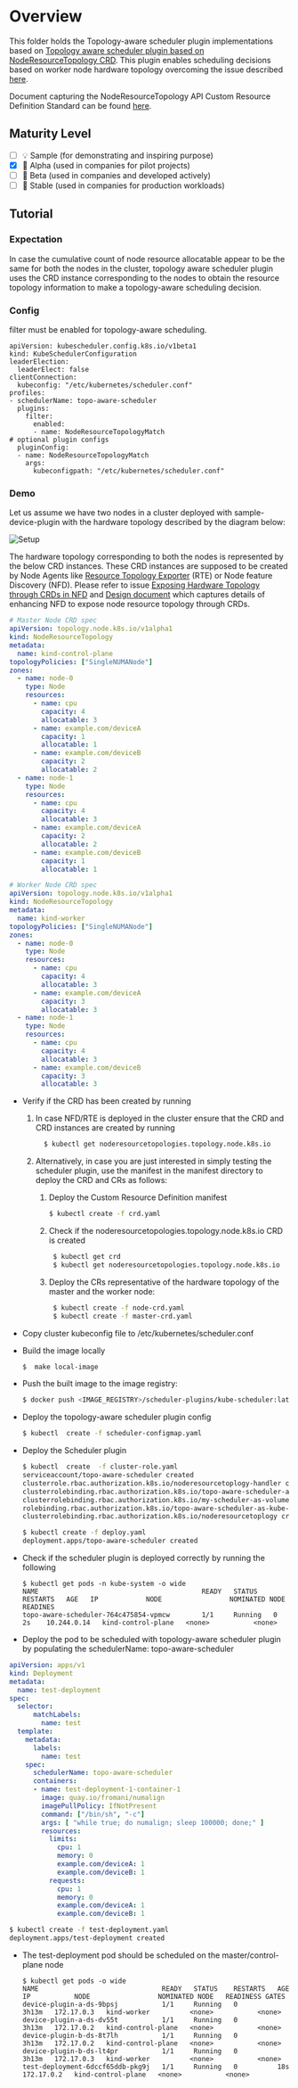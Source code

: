 # Overview

This folder holds the Topology-aware scheduler plugin implementations based on [Topology aware scheduler plugin based on NodeResourceTopology CRD](https://github.com/kubernetes-sigs/scheduler-plugins/tree/master/kep/119-node-resource-topology-aware-scheduling/README.md). This plugin enables scheduling decisions based on worker node hardware topology overcoming the issue described [here](https://github.com/kubernetes/kubernetes/issues/84869).

Document capturing the NodeResourceTopology API Custom Resource Definition Standard can be found [here](https://docs.google.com/document/d/12kj3fK8boNuPNqob6F_pPU9ZTaNEnPGaXEooW1Cilwg/edit).


## Maturity Level

<!-- Check one of the values: Sample, Alpha, Beta, GA -->

- [ ] 💡 Sample (for demonstrating and inspiring purpose)
- [x] 👶 Alpha (used in companies for pilot projects)
- [ ] 👦 Beta (used in companies and developed actively)
- [ ] 👨 Stable (used in companies for production workloads)

## Tutorial

### Expectation
In case the cumulative count of node resource allocatable appear to be the same for both the nodes in the cluster, topology aware scheduler plugin uses the CRD instance corresponding to the nodes to obtain the resource topology information to make a topology-aware scheduling decision.

### Config
 filter must be enabled for topology-aware scheduling.
```
apiVersion: kubescheduler.config.k8s.io/v1beta1
kind: KubeSchedulerConfiguration
leaderElection:
  leaderElect: false
clientConnection:
  kubeconfig: "/etc/kubernetes/scheduler.conf"
profiles:
- schedulerName: topo-aware-scheduler
  plugins:
    filter:
      enabled:
      - name: NodeResourceTopologyMatch
# optional plugin configs
  pluginConfig:
  - name: NodeResourceTopologyMatch
    args:
      kubeconfigpath: "/etc/kubernetes/scheduler.conf"
```

### Demo

Let us assume we have two nodes in a cluster deployed with sample-device-plugin with the hardware topology described by the diagram below:

![Setup](numa-topology.png)

The hardware topology corresponding to both the nodes is represented by the below CRD instances. These CRD instances are supposed to be created by Node Agents like [Resource Topology Exporter](https://github.com/k8stopologyawareschedwg/resource-topology-exporter) (RTE) or Node feature Discovery (NFD). Please refer to issue [Exposing Hardware Topology through CRDs in NFD](https://github.com/kubernetes-sigs/node-feature-discovery/issues/333) and [Design document](https://docs.google.com/document/d/1Q-4wSu1tzmbOXyGk_2r5_mK6JdXXJA-bOd3cAtBFnwo/edit?ts=5f24171f#) which captures details of enhancing NFD to expose node resource topology through CRDs.


 ```yaml
 # Master Node CRD spec
 apiVersion: topology.node.k8s.io/v1alpha1
 kind: NodeResourceTopology
 metadata:
   name: kind-control-plane
 topologyPolicies: ["SingleNUMANode"]
 zones:
   - name: node-0
     type: Node
     resources:
       - name: cpu
         capacity: 4
         allocatable: 3
       - name: example.com/deviceA
         capacity: 1
         allocatable: 1
       - name: example.com/deviceB
         capacity: 2
         allocatable: 2
   - name: node-1
     type: Node
     resources:
       - name: cpu
         capacity: 4
         allocatable: 3
       - name: example.com/deviceA
         capacity: 2
         allocatable: 2
       - name: example.com/deviceB
         capacity: 1
         allocatable: 1
 ```

 ```yaml
 # Worker Node CRD spec
 apiVersion: topology.node.k8s.io/v1alpha1
 kind: NodeResourceTopology
 metadata:
   name: kind-worker
 topologyPolicies: ["SingleNUMANode"]
 zones:
   - name: node-0
     type: Node
     resources:
       - name: cpu
         capacity: 4
         allocatable: 3
       - name: example.com/deviceA
         capacity: 3
         allocatable: 3
   - name: node-1
     type: Node
     resources:
       - name: cpu
         capacity: 4
         allocatable: 3
       - name: example.com/deviceB
         capacity: 3
         allocatable: 3
 ```

- Verify if the CRD has been created by running
    1. In case NFD/RTE is deployed in the cluster ensure that the CRD and CRD instances are created by running

       ```bash
         $ kubectl get noderesourcetopologies.topology.node.k8s.io
       ```

    1.   Alternatively, in case you are just interested in simply testing the scheduler plugin, use the manifest in the manifest directory to deploy the CRD and CRs as follows:

         1. Deploy the Custom Resource Definition manifest
            ```bash
            $ kubectl create -f crd.yaml
            ```
         1. Check if the noderesourcetopologies.topology.node.k8s.io CRD is created
            ```bash
             $ kubectl get crd
             $ kubectl get noderesourcetopologies.topology.node.k8s.io
            ```
         1. Deploy the CRs representative of the hardware topology of the master and the worker node:
            ```bash
             $ kubectl create -f node-crd.yaml
             $ kubectl create -f master-crd.yaml
            ```


- Copy cluster kubeconfig file to /etc/kubernetes/scheduler.conf
- Build the image locally
    ```bash
    $  make local-image
    ```
- Push the built image to the image registry:
    ```bash
    $ docker push <IMAGE_REGISTRY>/scheduler-plugins/kube-scheduler:latest
    ```
- Deploy the topology-aware scheduler plugin config
    ```bash
    $ kubectl  create -f scheduler-configmap.yaml
    ```
- Deploy the Scheduler plugin
    ```bash
    $ kubectl  create  -f cluster-role.yaml
    serviceaccount/topo-aware-scheduler created
    clusterrole.rbac.authorization.k8s.io/noderesourcetoplogy-handler created
    clusterrolebinding.rbac.authorization.k8s.io/topo-aware-scheduler-as-kube-scheduler created
    clusterrolebinding.rbac.authorization.k8s.io/my-scheduler-as-volume-scheduler created
    rolebinding.rbac.authorization.k8s.io/topo-aware-scheduler-as-kube-scheduler created
    clusterrolebinding.rbac.authorization.k8s.io/noderesourcetoplogy created

    $ kubectl create -f deploy.yaml
    deployment.apps/topo-aware-scheduler created
    ```
- Check if the scheduler plugin is deployed correctly by running the following
  ```script
  $ kubectl get pods -n kube-system -o wide
  NAME                                         READY   STATUS    RESTARTS   AGE   IP            NODE                 NOMINATED NODE   READINES
  topo-aware-scheduler-764c475854-vpmcw        1/1     Running   0          2s    10.244.0.14   kind-control-plane   <none>           <none>
  ```
- Deploy the pod to be scheduled with topology-aware scheduler plugin by populating the schedulerName: topo-aware-scheduler
```yaml
apiVersion: apps/v1
kind: Deployment
metadata:
  name: test-deployment
spec:
  selector:
      matchLabels:
        name: test
  template:
    metadata:
      labels:
        name: test
    spec:
      schedulerName: topo-aware-scheduler
      containers:
      - name: test-deployment-1-container-1
        image: quay.io/fromani/numalign
        imagePullPolicy: IfNotPresent
        command: ["/bin/sh", "-c"]
        args: [ "while true; do numalign; sleep 100000; done;" ]
        resources:
          limits:
            cpu: 1
            memory: 0
            example.com/deviceA: 1
            example.com/deviceB: 1
          requests:
            cpu: 1
            memory: 0
            example.com/deviceA: 1
            example.com/deviceB: 1
```

  ```bash
  $ kubectl create -f test-deployment.yaml
  deployment.apps/test-deployment created
  ```

- The test-deployment pod should be scheduled on the master/control-plane node
  ```script
  $ kubectl get pods -o wide
  NAME                               READY   STATUS    RESTARTS   AGE     IP           NODE                 NOMINATED NODE   READINESS GATES
  device-plugin-a-ds-9bpsj           1/1     Running   0          3h13m   172.17.0.3   kind-worker          <none>           <none>
  device-plugin-a-ds-dv55t           1/1     Running   0          3h13m   172.17.0.2   kind-control-plane   <none>           <none>
  device-plugin-b-ds-8t7lh           1/1     Running   0          3h13m   172.17.0.2   kind-control-plane   <none>           <none>
  device-plugin-b-ds-lt4pr           1/1     Running   0          3h13m   172.17.0.3   kind-worker          <none>           <none>
  test-deployment-6dccf65ddb-pkg9j   1/1     Running   0          18s     172.17.0.2   kind-control-plane   <none>           <none>
  ```
